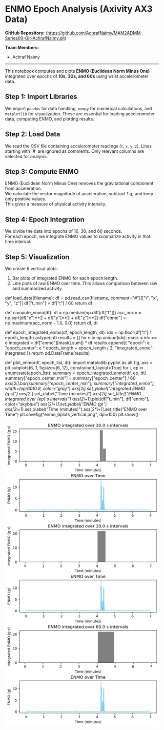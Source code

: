 # ENMO Epoch Analysis (Axivity AX3 Data)


**GitHub Repository:** (https://github.com/AchrafNaimy/MAM2ADMM-Series00-Git-AchrafNaimy.git)

**Team Members:**  
- Achraf Naimy  

---
This notebook computes and plots **ENMO (Euclidean Norm Minus One)** integrated over epochs of **10s, 30s, and 60s** using wrist accelerometer data.

## Step 1: Import Libraries
We import `pandas` for data handling, `numpy` for numerical calculations, and `matplotlib` for visualization. 
These are essential for loading accelerometer data, computing ENMO, and plotting results.

## Step 2: Load Data
We read the CSV file containing accelerometer readings (`t`, `x`, `y`, `z`). 
Lines starting with '#' are ignored as comments. 
Only relevant columns are selected for analysis.

## Step 3: Compute ENMO
ENMO (Euclidean Norm Minus One) removes the gravitational component from acceleration.  
We calculate the vector magnitude of acceleration, subtract 1 g, and keep only positive values.  
This gives a measure of physical activity intensity.

## Step 4: Epoch Integration
We divide the data into epochs of 10, 30, and 60 seconds.  
For each epoch, we integrate ENMO values to summarize activity in that time interval.

## Step 5: Visualization
We create 6 vertical plots:
1. Bar plots of integrated ENMO for each epoch length.
2. Line plots of raw ENMO over time.
This allows comparison between raw and summarized activity.

def load_data(filename):
    df = pd.read_csv(filename, comment="#")[["t", "x", "y", "z"]]
    df["t_min"] = df["t"] / 60
    return df

def compute_enmo(df):
    dt = np.median(np.diff(df["t"]))
    acc_norm = np.sqrt(df["x"]**2 + df["y"]**2 + df["z"]**2)
    df["enmo"] = np.maximum(acc_norm - 1.0, 0.0)
    return df, dt

def epoch_integrated_enmo(df, epoch_length, dt):
    idx = np.floor(df["t"] / epoch_length).astype(int)
    results = []
    for e in np.unique(idx):
        mask = idx == e
        integrated = df["enmo"][mask].sum() * dt
        results.append({
            "epoch": e,
            "epoch_center": e * epoch_length + epoch_length / 2,
            "integrated_enmo": integrated
        })
    return pd.DataFrame(results)

def plot_enmo(df, epoch_list, dt):
    import matplotlib.pyplot as plt
    fig, axs = plt.subplots(6, 1, figsize=(6, 12), constrained_layout=True)
    for i, ep in enumerate(epoch_list):
        summary = epoch_integrated_enmo(df, ep, dt)
        summary["epoch_center_min"] = summary["epoch_center"] / 60
        axs[2*i].bar(summary["epoch_center_min"], summary["integrated_enmo"], width=(ep/60)*0.9, color="gray")
        axs[2*i].set_ylabel("Integrated ENMO (g·s)")
        axs[2*i].set_xlabel("Time (minutes)")
        axs[2*i].set_title(f"ENMO integrated over {ep} s intervals")
        axs[2*i+1].plot(df["t_min"], df["enmo"], color="skyblue")
        axs[2*i+1].set_ylabel("ENMO (g)")
        axs[2*i+1].set_xlabel("Time (minutes)")
        axs[2*i+1].set_title("ENMO over Time")
    plt.savefig("enmo_6plots_vertical.png", dpi=150)
    plt.show()

![alt text](image.png)

